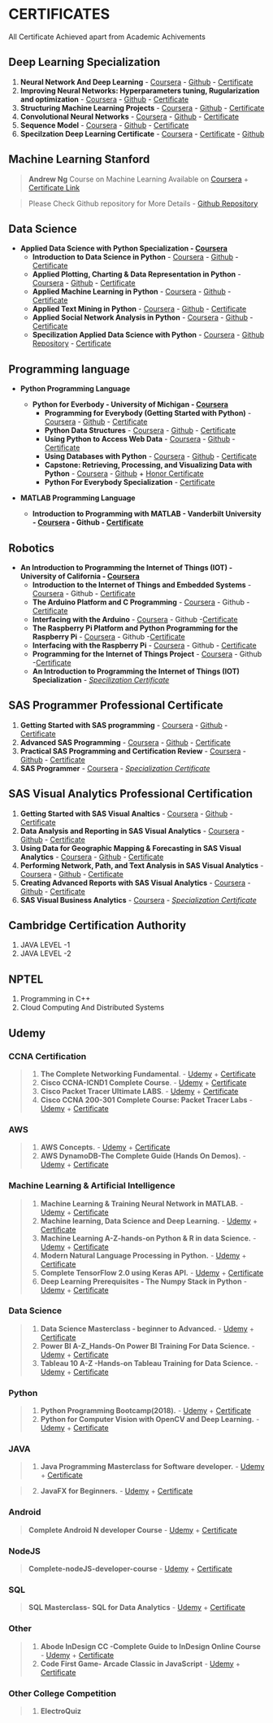 # CERTIFICATES
All Certificate Achieved apart from Academic Achivements


## Deep Learning Specialization  
1. **Neural Network And Deep Learning** - <a target="_blank" href="https://www.coursera.org/learn/neural-networks-deep-learning?specialization=deep-learning">Coursera</a> - [Github](https://github.com/Ashleshk/Deep-Learning.ai-Coursera-Specialization/tree/master/Course-1%20Neural%20Networks%20and%20Deep%20Learning) - <a target="_blank" href="https://www.coursera.org/account/accomplishments/certificate/BCS37NXNKGAX">Certificate</a>                                                  
2. **Improving Neural Networks: Hyperparameters tuning, Rugularization and optimization** - <a target="_blank" href="https://www.coursera.org/learn/deep-neural-network?specialization=deep-learning">Coursera</a> - [Github](https://github.com/Ashleshk/Deep-Learning.ai-Coursera-Specialization/tree/master/Course-2%20Improving%20Deep%20Neural%20Networks-Hyperparameter%20tuning%2C%20Regularization%20and%20Optimization) - <a target="_blank" href="https://www.coursera.org/account/accomplishments/certificate/KPYLY4Y5ZF7X">Certificate</a>
3. **Structuring Machine Learning Projects** - <a target="_blank" href="https://www.coursera.org/learn/machine-learning-projects?specialization=deep-learning">Coursera</a> - [Github](https://github.com/Ashleshk/Deep-Learning.ai-Coursera-Specialization/tree/master/Course-3%20Structuring%20Machine%20Learning%20Projects) -  <a target="_blank" href="https://www.coursera.org/account/accomplishments/certificate/Q9NXXRKJKLYL">Certificate</a>
4. **Convolutional Neural Networks** - <a target="_blank" href="https://www.coursera.org/learn/convolutional-neural-networks?specialization=deep-learning">Coursera</a> - [Github](https://github.com/Ashleshk/Deep-Learning.ai-Coursera-Specialization/tree/master/Course-4%20Convolutional%20Neural%20Networks) - <a target="_blank" href="https://www.coursera.org/account/accomplishments/certificate/J86SLST88H37">Certificate</a>
5. **Sequence Model** - <a target="_blank" href="https://www.coursera.org/learn/nlp-sequence-models">Coursera</a> - [Github](https://github.com/Ashleshk/Deep-Learning.ai-Coursera-Specialization/tree/master/Course-5%20Sequence%20Models) - <a target="_blank" href="https://coursera.org/share/c2f23ccde7f87503db2840057c6ac353">Certificate</a>
6. **Specilzation Deep Learning Certificate** - <a target="_blank" href="https://www.coursera.org/specializations/deep-learning?specialization=data-science-python">Coursera</a> - <a target="_blank" href="https://coursera.org/share/801ba65b562025d70be0354c1a3365e0">Certificate</a> - [Github](https://github.com/Ashleshk/Deep-Learning.ai-Coursera-Specialization)               

## Machine Learning Stanford
> **Andrew Ng** Course on Machine Learning Available on  <a target="_blank" href="https://www.coursera.org/learn/machine-learning?">Coursera</a> + <a target="_blank" href="https://www.coursera.org/account/accomplishments/records/JL34FB4CPYY6">Certificate Link</a>

> Please Check Github repository for More Details - [Github Repository](https://github.com/Ashleshk/Machine-Learning-Stanford-Andrew-Ng)

## Data Science
 * <b>Applied Data Science with Python Specialization - <a target="_blank" href="https://www.coursera.org/specializations/data-science-python">Coursera</a></b>
    * **Introduction to Data Science in Python** - <a target="_blank" href="https://www.coursera.org/learn/python-data-analysis?specialization=data-science-python">Coursera</a> - [Github](https://github.com/Ashleshk/Applied-Data-Science-with-Python/tree/master/Introduction-to-Data-Science-in-python) - <a target="_blank" href="https://coursera.org/share/f2aaf6f11c77d3dac8f593e06b24f79f">Certificate</a>
    * **Applied Plotting, Charting & Data Representation in Python** - <a target="_blank" href="https://www.coursera.org/learn/python-plotting?specialization=data-science-python">Coursera</a> - [Github](https://github.com/Ashleshk/Applied-Data-Science-with-Python/tree/master/Applied%20Plotting%2C%20Charting%20%26%20Data%20Representation%20in%20Python) - <a target ="_blank" href="https://coursera.org/share/7c3a7cf14cecd43f25f1ab65e82b7ec2">Certificate</a>
    * **Applied Machine Learning in Python** - <a target="_blank" href="https://www.coursera.org/learn/python-machine-learning">Coursera</a> - [Github](https://github.com/Ashleshk/Applied-Data-Science-with-Python/tree/master/Applied%20Machine%20Learning%20in%20Python) - <a target="_blank" href="https://coursera.org/share/cc4a093efc7b0f41e4cbe9db98afd180">Certificate</a>
    * **Applied Text Mining in Python** - <a target="_blank" href="https://www.coursera.org/learn/python-text-mining">Coursera</a> - [Github](https://github.com/Ashleshk/Applied-Data-Science-with-Python/tree/master/Applied%20Text%20Mining%20in%20Python) - <a target="_blank" href="https://www.coursera.org/account/accomplishments/records/YPSLBDSDQDFZ">Certificate</a>
    * **Applied Social Network Analysis in Python** - <a target="_blank" href="https://www.coursera.org/learn/python-social-network-analysis">Coursera</a> - [Github](https://github.com/Ashleshk/Applied-Data-Science-with-Python/tree/master/Applied%20Social%20Network%20Analysis%20in%20Python) - <a target="_blank" href="https://coursera.org/share/9591199133f5fc64b32d92cc0d432504">Certificate</a>
    * **Specilization Applied Data Science with Python** - <a target="_blank" href="https://www.coursera.org/specializations/data-science-python">Coursera</a> - [Github Repository](https://github.com/Ashleshk/Applied-Data-Science-with-Python) - <a target="_blank" href="https://coursera.org/share/5aa514a6ed4f73641d49ae09e7d282f5">Certificate</a>


## Programming language
* **Python Programming Language**
    * <b>Python for Everbody - University of Michigan - <a target="_blank" href="https://www.coursera.org/specializations/python">Coursera</a></b>
        * **Programming for Everybody (Getting Started with Python)** - <a target="_blank" href="https://www.coursera.org/learn/python">Coursera</a> - [Github](https://github.com/Ashleshk/Python-For-Everybody-Coursera/tree/master/Course-1-Programming-for-Everybody-Getting-Started-with-Python) - <a target="_blank" href="https://www.coursera.org/account/accomplishments/certificate/QWGNQTXY497W">Certificate</a>
        * **Python Data Structures** - <a target="_blank" href="https://www.coursera.org/learn/python-data">Coursera</a> - [Github](https://github.com/Ashleshk/Python-For-Everybody-Coursera/tree/master/Course-2-python_data_structures) - <a target="_blank" href="https://www.coursera.org/account/accomplishments/certificate/94S59VLZX4VK">Certificate</a>
        * **Using Python to Access Web Data** - <a target="_blank" href="https://www.coursera.org/learn/python-network-data">Coursera</a> - [Github](https://github.com/Ashleshk/Python-For-Everybody-Coursera/tree/master/Course-3-python_access_web_data) - <a target="_blank" href="https://www.coursera.org/account/accomplishments/certificate/MJ4X5BH3Q9M7">Certificate</a>
        * **Using Databases with Python** - <a target="_blank" href="https://www.coursera.org/learn/python-databases">Coursera</a> - [Github](https://github.com/Ashleshk/Python-For-Everybody-Coursera/tree/master/Course-4-python_databases) - <a target="_blank" href="https://www.coursera.org/account/accomplishments/certificate/9T2TJH6RZH8E">Certificate</a>
        * **Capstone: Retrieving, Processing, and Visualizing Data with Python** - <a target="_blank" href="https://www.coursera.org/learn/python-data-visualization">Coursera</a> - [Github](https://github.com/Ashleshk/Python-For-Everybody-Coursera/tree/master/Course-5-%20Capstone%20%20Retrieving%20Processing%20and%20Visualizing%20Data%20with%20Python)  + <a target=_blank href="https://coursera.org/share/ec8bb07c4377822c168765cfc45eedd1">Honor Certificate</a>
        * **Python For Everybody Specialization** - <a target="_blank" href="https://www.coursera.org/account/accomplishments/specialization/certificate/4T4HTB2HGTZZ">Certificate</a>            

* **MATLAB Programming Language**
    * <b>Introduction to Programming with MATLAB - Vanderbilt University - <a target="_blank" href="https://www.coursera.org/learn/matlab">Coursera</a> - Github - <a target="_blank" href="https://www.coursera.org/account/accomplishments/certificate/A2WKSBCMCTPT">Certificate</a></b>

## Robotics
* <b>An Introduction to Programming the Internet of Things (IOT) - University of California - <a target="_blank" href="https://www.coursera.org/specializations/iot">Coursera</a></b>
    * **Introduction to the Internet of Things and Embedded Systems** - <a target="_blank" href="https://www.coursera.org/learn/iot">Coursera</a> - Github - <a target="_blank" href="https://www.coursera.org/account/accomplishments/certificate/FHXRD5D2EFET">Certificate</a>
    * **The Arduino Platform and C Programming** - <a target="_blank" href="https://www.coursera.org/learn/arduino-platform">Coursera</a> - Github - <a target="_blank" href="https://www.coursera.org/account/accomplishments/certificate/XYSRX9UFPNYN">Certificate</a>
    * **Interfacing with the Arduino** - <a target="_blank" href="https://www.coursera.org/learn/interface-with-arduino">Coursera</a> - Github -<a target="_blank" href="https://www.coursera.org/account/accomplishments/certificate/ZU4C2V72UH7A">Certificate</a>
    * **The Raspberry Pi Platform and Python Programming for the Raspberry Pi** - <a target="_blank" href="https://www.coursera.org/learn/raspberry-pi-platform">Coursera</a> - Github -<a target="_blank" href="https://www.coursera.org/account/accomplishments/certificate/NU4W7WPJSDCN">Certificate</a>
    * **Interfacing with the Raspberry Pi** - <a target="_blank" href="https://www.coursera.org/learn/raspberry-pi-interface">Coursera</a> - Github - <a target="_blank" href="https://www.coursera.org/account/accomplishments/certificate/AXW37UUNL8B4">Certificate</a>
    * **Programming for the Internet of Things Project** - <a target="_blank" href="https://www.coursera.org/learn/internet-of-things-project">Coursera</a> - Github -<a target="_blank" href="https://www.coursera.org/account/accomplishments/certificate/L2PLDDGXAAEB">Certificate</a>
    * **An Introduction to Programming the Internet of Things (IOT) Specialization** - <a target="_blank" href="https://www.coursera.org/account/accomplishments/specialization/certificate/PYTHH37567LP">*Specilization Certificate*</a>

## SAS Programmer Professional Certificate
1. **Getting Started with SAS programming** - <a target="_blank" href="https://www.coursera.org/learn/sas-programming-basics">Coursera</a> - <a target="_blank" href="">Github</a> - <a target="_blank" href="https://www.coursera.org/account/accomplishments/certificate/5TVTCKL6BWQY">Certificate</a>
2. **Advanced SAS Programming** - <a target="_blank" href="https://www.coursera.org/learn/sas-programming-advanced">Coursera</a> - <a target="_blank" href="">Github</a> - <a target="_blank" href="https://www.coursera.org/account/accomplishments/certificate/WQA4DMQNHF8H">Certificate</a>
3. **Practical SAS Programming and Certification Review** - <a target="_blank" href="https://www.coursera.org/learn/sas-programming-certification-review">Coursera</a> - <a target="_blank" href="">Github</a> - <a target="_blank" href="https://www.coursera.org/account/accomplishments/certificate/6U9W693UWGC4">Certificate</a>
4. **SAS Programmer** - <a target="_blank" href="https://www.coursera.org/professional-certificates/sas-programming?">Coursera</a> - <a target="_blank" href="https://www.coursera.org/account/accomplishments/specialization/certificate/PRFYT72UUZHL">*Specialization Certificate*</a>

## SAS Visual Analytics Professional Certification
1. **Getting Started with SAS Visual Analtics** - <a target="_blank" href="https://www.coursera.org/learn/preparing-data-sas-va?specialization=sas-visual-business-analytics">Coursera</a> - <a target="_blank" href="">Github</a> - <a target="_blank" href="https://www.coursera.org/account/accomplishments/certificate/5NU7DV9GJCWY">Certificate</a>
2. **Data Analysis and Reporting in SAS Visual Analytics** - <a target="_blank" href="https://www.coursera.org/learn/data-analysis-reporting-sas-va?specialization=sas-visual-business-analytics">Coursera</a> - <a target="_blank" href="">Github</a> - <a target="_blank" href="https://www.coursera.org/account/accomplishments/certificate/GYT487PM36UD">Certificate</a>
3. **Using Data for Geographic Mapping & Forecasting in SAS Visual Analytics** - <a target="_blank" href="https://www.coursera.org/learn/using-data-geographic-mapping-sas-va?specialization=sas-visual-business-analytics">Coursera</a> - <a target="_blank" href="">Github</a> - <a target="_blank" href="https://www.coursera.org/account/accomplishments/certificate/UAN9ZZTEZY37">Certificate</a>          
4. **Performing Network, Path, and Text Analysis in SAS Visual Analytics** - <a target="_blank" href="https://www.coursera.org/learn/network-path-text-analyses-sas-va?specialization=sas-visual-business-analytics">Coursera</a> - <a target="_blank" href="">Github</a> - <a target="_blank" href="https://www.coursera.org/account/accomplishments/certificate/HADE5FWEJL6Z">Certificate</a>
5. **Creating Advanced Reports with SAS Visual Analytics** - <a target="_blank" href="https://www.coursera.org/learn/advanced-reports-sas-va">Coursera</a> - <a target="_blank" href="">Github</a> - <a target="_blank" href="https://www.coursera.org/account/accomplishments/certificate/UFCSP6UU5MMS">Certificate</a>
6. **SAS Visual Business Analytics** - <a target="_blank" href="https://www.coursera.org/professional-certificates/sas-visual-business-analytics">Coursera</a> - <a target="_blank" href="https://coursera.org/share/97fc7eb8ff87c27e50b8f00115961b77">*Specialization Certificate*</a>

## Cambridge Certification Authority
1. JAVA LEVEL -1      
2. JAVA LEVEL -2  

## NPTEL
1. Programming in C++                                                                 
2. Cloud Computing And Distributed Systems    

## Udemy

###  CCNA Certification
> 1. **The Complete Networking Fundamental**. - <a target="_blank" href="https://www.udemy.com/share/101WrEBUEecFdWRnQ=/">Udemy</a> + <a target="_blank" href="https://www.udemy.com/certificate/UC-R2Z1CLT6/">Certificate</a>
> 2. **Cisco CCNA-ICND1 Complete Course**. - <a target="_blank" href="https://www.udemy.com/share/101WroBUEecFdWRnQ=/">Udemy</a> + <a target="_blank" href="Udemy/CCNA Ceritification/2-Cisco-CCNA _ICND1-Complete-Course.pdf">Certificate</a>
> 3. **Cisco Packet Tracer Ultimate LABS**. - <a target="_blank" href="https://www.udemy.com/share/1013MQBUEecFdWRnQ=/">Udemy</a> + <a target="_blank" href="https://www.udemy.com/certificate/UC-PWJW4U7H/">Certificate</a>
> 4. **Cisco CCNA 200-301 Complete Course: Packet Tracer Labs** - <a target="_blank" href="https://www.udemy.com/share/101WroBUEecFdWRnQ=/">Udemy</a> + <a target="_blank" href="https://www.udemy.com/certificate/UC-01b72f36-c1e9-4b56-a891-9932e455fcef/">Certificate</a>

### AWS
> 1. **AWS Concepts.** - <a target="_blank" href="https://www.udemy.com/share/101r3GBUEecFdWRnQ=/">Udemy</a> + <a target="_blank" href="https://www.udemy.com/certificate/UC-QRPEAM5T/">Certificate</a>
> 2. **AWS DynamoDB-The Complete Guide (Hands On Demos).** - <a target="_blank" href="https://www.udemy.com/course/dynamodb/">Udemy</a> + <a target="_blank" href="Udemy/AWS DynamoDB-The Complete Guide (Hands On Demos).pdf">Certificate</a>

### Machine Learning & Artificial Intelligence
> 1. **Machine Learning & Training Neural Network in MATLAB.** - <a target="_blank" href="https://www.udemy.com/share/101YTyBUEecFdWRnQ=/">Udemy</a> + <a target="_blank" href="https://www.udemy.com/certificate/UC-JPT1PRTZ/">Certificate</a>
> 2. **Machine learning, Data Science and Deep Learning.** - <a target="_blank" href="https://www.udemy.com/share/101W9OBUEecFdWRnQ=/">Udemy</a> + <a target="_blank" href="https://www.udemy.com/certificate/UC-TWFP5MXB/">Certificate</a>
> 3. **Machine Learning A-Z-hands-on Python & R in data Science.** - <a target="_blank" href="https://www.udemy.com/share/101WciBUEecFdWRnQ=/">Udemy</a> + <a target="_blank" href="https://www.udemy.com/certificate/UC-ACJJXULH/">Certificate</a>
> 4. **Modern Natural Language Processing in Python.** - <a target="_blank" href="https://www.udemy.com/share/102fxSBUEecFdWRnQ=/">Udemy</a> + <a target="_blank" href="https://www.udemy.com/certificate/UC-ab49828e-5c2c-4b8a-bcef-5259d9153a10/">Certificate</a>
> 5. **Complete TensorFlow 2.0 using Keras API.** - <a target="_blank" href="https://www.udemy.com/share/101qEyBUEecFdWRnQ=/">Udemy</a> + <a target="_blank" href="https://www.udemy.com/certificate/UC-5f8d2ae4-de7e-4b5c-8be4-70f760ad2eaa/">Certificate</a>
> 6. **Deep Learning Prerequisites - The Numpy Stack in Python** - <a target="_blank" href="https://www.udemy.com/share/101r9qBUEecFdWRnQ=/">Udemy</a> + <a target="_blank" href="https://www.udemy.com/certificate/UC-3KC7HHAX/">Certificate</a>

### Data Science
> 1. **Data Science Masterclass - beginner to Advanced.** - <a target="_blank" href="https://www.udemy.com/share/101PbtBUEecFdWRnQ=/">Udemy</a> + <a target="_blank" href="https://www.udemy.com/certificate/UC-df370394-3ecb-49f4-8179-25a6e2165a3f/">Certificate</a>
> 2. **Power BI A-Z_Hands-On Power BI Training For Data Science.** - <a target="_blank" href="https://www.udemy.com/share/101WGaBUEecFdWRnQ=/">Udemy</a> + <a target="_blank" href="https://www.udemy.com/certificate/UC-8ba58b0c-84ab-4486-9c9d-11eabc69cf40/">Certificate</a>
> 3. **Tableau 10 A-Z -Hands-on Tableau Training for Data Science.** - <a target="_blank" href="https://www.udemy.com/share/101WbsBUEecFdWRnQ=/">Udemy</a> + <a target="_blank" href="https://www.udemy.com/certificate/UC-47decefd-dd8a-48cb-aab7-24bb8ede3998/">Certificate</a>

### Python 
> 1. **Python Programming Bootcamp(2018).** - <a target="_blank" href="https://www.udemy.com/share/101yMABUEecFdWRnQ=/">Udemy</a> + <a target="_blank" href="https://www.udemy.com/certificate/UC-10Z125KF/">Certificate</a>
> 2. **Python for Computer Vision with OpenCV and Deep Learning.** - <a target="_blank" href="https://www.udemy.com/share/10143yBUEecFdWRnQ=/">Udemy</a> + <a target="_blank" href="https://www.udemy.com/certificate/UC-MZY46VLM/">Certificate</a>

### JAVA 
> 1. **Java Programming Masterclass for Software developer.** - <a target="_blank" href="https://www.udemy.com/share/101WdqBUEecFdWRnQ=/">Udemy</a> + <a target="_blank" href="https://www.udemy.com/certificate/UC-ef9de388-b53d-4f15-b3b2-a4e734461385/">Certificate</a>

> 2. **JavaFX for Beginners.** - <a target="_blank" href="https://www.udemy.com/share/101NHpBUEecFdWRnQ=/">Udemy</a> + <a target="_blank" href="https://www.udemy.com/certificate/UC-U2E3714C/">Certificate</a>

### Android
> **Complete Android N developer Course** - <a target="_blank" href="https://www.udemy.com/share/101WfkBUEecFdWRnQ=/">Udemy</a> + <a target="_blank" href="https://www.udemy.com/certificate/UC-RVC86C67/">Certificate</a>

### NodeJS
> **Complete-nodeJS-developer-course** - <a target="_blank" href="https://www.udemy.com/share/101WGiBUEecFdWRnQ=/">Udemy</a> + <a target="_blank" href="https://www.udemy.com/certificate/UC-93OPSZJW/">Certificate</a>

### SQL 
> **SQL Masterclass- SQL for Data Analytics** - <a target="_blank" href="https://www.udemy.com/share/101vbCBUEecFdWRnQ=/">Udemy</a> + <a target="_blank" href="https://www.udemy.com/certificate/UC-7b3ba760-fa75-4cd0-936a-b73cc63429ec/">Certificate</a>

### Other
> 1. **Abode InDesign CC -Complete Guide to InDesign Online Course** - <a target="_blank" href="https://www.udemy.com/share/101C1aBUEecFdWRnQ=/">Udemy</a> + <a target="_blank" href="https://www.udemy.com/certificate/UC-1YKDCIPQ/">Certificate</a>
> 2. **Code First Game- Arcade Classic in JavaScript** - <a target="_blank" href="https://www.udemy.com/share/101r8kBUEecFdWRnQ=/">Udemy</a> + <a target="_blank" href="https://www.udemy.com/certificate/UC-51181bac-465b-44d8-b30b-83b5a585a86d/">Certificate</a>

### Other College Competition
> 1. **ElectroQuiz**  

